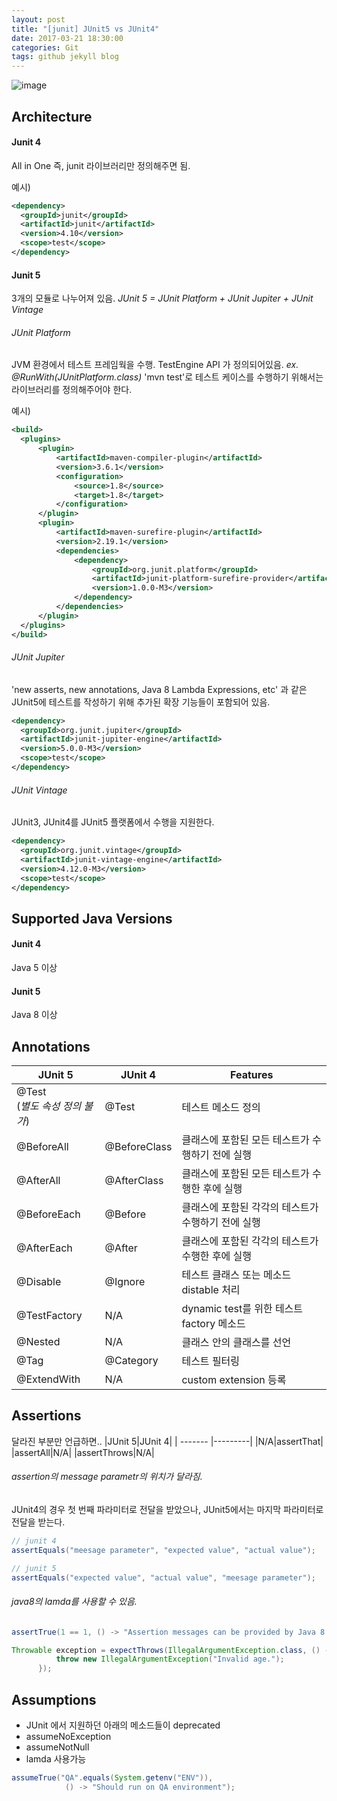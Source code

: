 ```yaml
---
layout: post
title: "[junit] JUnit5 vs JUnit4"
date: 2017-03-21 18:30:00
categories: Git
tags: github jekyll blog
---
```


![image](https://i1.wp.com/howtoprogram.xyz/wp-content/uploads/2016/08/JUnit-5-vs-JUnit-4.png?w=485)

## Architecture
#### Junit 4
All in One
즉, junit 라이브러리만 정의해주면 됨.

예시)
```xml
<dependency>
  <groupId>junit</groupId>
  <artifactId>junit</artifactId>
  <version>4.10</version>
  <scope>test</scope>
</dependency>
```

#### Junit 5
3개의 모듈로 나누어져 있음.
*JUnit 5 = JUnit Platform + JUnit Jupiter + JUnit Vintage*

###### JUnit Platform
JVM 환경에서 테스트 프레임웍을 수행.
TestEngine API 가 정의되어있음.
*ex. @RunWith(JUnitPlatform.class)*
'mvn test'로 테스트 케이스를 수행하기 위해서는 라이브러리를 정의해주어야 한다.

예시)
```xml
<build>
  <plugins>
      <plugin>
          <artifactId>maven-compiler-plugin</artifactId>
          <version>3.6.1</version>
          <configuration>
              <source>1.8</source>
              <target>1.8</target>
          </configuration>
      </plugin>
      <plugin>
          <artifactId>maven-surefire-plugin</artifactId>
          <version>2.19.1</version>
          <dependencies>
              <dependency>
                  <groupId>org.junit.platform</groupId>
                  <artifactId>junit-platform-surefire-provider</artifactId>
                  <version>1.0.0-M3</version>
              </dependency>
          </dependencies>
      </plugin>
  </plugins>
</build>
```

###### JUnit Jupiter
'new asserts, new annotations, Java 8 Lambda Expressions, etc' 과 같은 JUnit5에 테스트를 작성하기 위해 추가된 확장 기능들이 포함되어 있음.
```xml
<dependency>
  <groupId>org.junit.jupiter</groupId>
  <artifactId>junit-jupiter-engine</artifactId>
  <version>5.0.0-M3</version>
  <scope>test</scope>
</dependency>
```

###### JUnit Vintage
JUnit3, JUnit4를 JUnit5 플랫폼에서 수행을 지원한다.
```xml
<dependency>
  <groupId>org.junit.vintage</groupId>
  <artifactId>junit-vintage-engine</artifactId>
  <version>4.12.0-M3</version>
  <scope>test</scope>
</dependency>
```

## Supported Java Versions
#### Junit 4
Java 5 이상

#### Junit 5
Java 8 이상

## Annotations
|JUnit 5|JUnit 4|Features|
| ------- |---------|---------------|
| @Test <br/>(*별도 속성 정의 불가*) | @Test | 테스트 메소드 정의|
| @BeforeAll | @BeforeClass | 클래스에 포함된 모든 테스트가 수행하기 전에 실행|
| @AfterAll | @AfterClass | 클래스에 포함된 모든 테스트가 수행한 후에 실행 |
| @BeforeEach | @Before | 클래스에 포함된 각각의 테스트가 수행하기 전에 실행 |
| @AfterEach | @After | 클래스에 포함된 각각의 테스트가 수행한 후에 실행 |
| @Disable | @Ignore | 테스트 클래스 또는 메소드 distable 처리 |
| @TestFactory | N/A | dynamic test를 위한 테스트 factory 메소드 |
| @Nested | N/A| 클래스 안의 클래스를 선언 |
| @Tag | @Category | 테스트 필터링 |
| @ExtendWith | N/A | custom extension 등록 |

## Assertions
달라진 부분만 언급하면..
|JUnit 5|JUnit 4|
| ------- |---------|
|N/A|assertThat|
|assertAll|N/A|
|assertThrows|N/A|

###### assertion의 message parametr의 위치가 달라짐.
JUnit4의 경우 첫 번째 파라미터로 전달을 받았으나,
JUnit5에서는 마지막 파라미터로 전달을 받는다.
```java
// junit 4
assertEquals("meesage parameter", "expected value", "actual value");

// junit 5
assertEquals("expected value", "actual value", "meesage parameter");
```

###### java8의 lamda를 사용할 수 있음.
```java
assertTrue(1 == 1, () -> "Assertion messages can be provided by Java 8 Lambdas ");

Throwable exception = expectThrows(IllegalArgumentException.class, () -> {
          throw new IllegalArgumentException("Invalid age.");
      });
```

## Assumptions
* JUnit 에서 지원하던 아래의 메소드들이 deprecated
* assumeNoException
* assumeNotNull
* lamda 사용가능
```java
assumeTrue("QA".equals(System.getenv("ENV")),
            () -> "Should run on QA environment");
```
